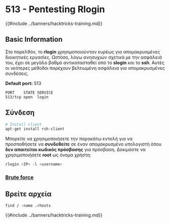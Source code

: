 # 513 - Pentesting Rlogin

{{#include ../banners/hacktricks-training.md}}


## Basic Information

Στο παρελθόν, το **rlogin** χρησιμοποιούνταν ευρέως για απομακρυσμένες διοικητικές εργασίες. Ωστόσο, λόγω ανησυχιών σχετικά με την ασφάλειά του, έχει σε μεγάλο βαθμό αντικατασταθεί από το **slogin** και το **ssh**. Αυτές οι νεότερες μέθοδοι παρέχουν βελτιωμένη ασφάλεια για απομακρυσμένες συνδέσεις.

**Default port:** 513
```
PORT    STATE SERVICE
513/tcp open  login
```
## **Σύνδεση**
```bash
# Install client
apt-get install rsh-client
```
Μπορείτε να χρησιμοποιήσετε την παρακάτω εντολή για να προσπαθήσετε να **συνδεθείτε** σε έναν απομακρυσμένο υπολογιστή όπου **δεν απαιτείται κωδικός πρόσβασης** για πρόσβαση. Δοκιμάστε να χρησιμοποιήσετε **root** ως όνομα χρήστη:
```bash
rlogin <IP> -l <username>
```
### [Brute force](../generic-hacking/brute-force.md#rlogin)

## Βρείτε αρχεία
```
find / -name .rhosts
```
{{#include ../banners/hacktricks-training.md}}

